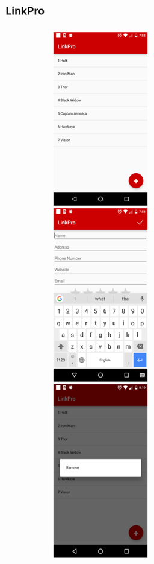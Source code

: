 # LinkPro
<h1 align="center">
<img src="https://github.com/hash9/LinkPro--Android_Contacts/blob/master/img/Screenshot_20170128-195303.png" width="250" height="460"/>
<img src="https://github.com/hash9/LinkPro--Android_Contacts/blob/master/img/Screenshot_20170128-195311.png" width="250" height="460"/>
<img src="https://github.com/hash9/LinkPro--Android_Contacts/blob/master/img/Screenshot_20170128-201042.png" width="250" height="460"/>
</h1>
